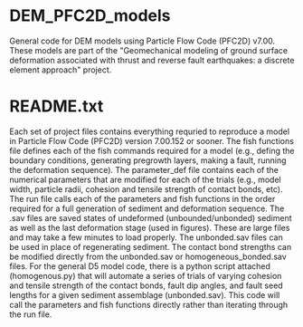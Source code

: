 # DEM_PFC2D_models
General code for DEM models using Particle Flow Code (PFC2D) v7.00. These models are part of the "Geomechanical modeling of ground surface deformation associated with thrust and reverse fault earthquakes: a discrete element approach" project. 

# README.txt
Each set of project files contains everything requried to reproduce a model in Particle Flow Code (PFC2D) version 7.00.152 or sooner. 
The fish functions file defines each of the fish commands required for a model (e.g., defing the boundary conditions, generating pregrowth layers, making a fault, running the deformation sequence). 
The parameter_def file contains each of the numerical parameters that are modified for each of the trials (e.g., model width, particle radii, cohesion and tensile strength of contact bonds, etc). 
The run file calls each of the parameters and fish functions in the order required for a full generation of sediment and deformation sequence. 
The .sav files are saved states of undeformed (unbounded/unbonded) sediment as well as the last deformation stage (used in figures). These are large files and may take a few minutes to load properly. The unbonded.sav files can be used in place of regenerating sediment. The contact bond strengths can be modified directly from the unbonded.sav or homogeneous_bonded.sav files. 
For the general D5 model code, there is a python script attached (homogenous.py) that will automate a series of trials of varying cohesion and tensile strength of the contact bonds, fault dip angles, and fault seed lengths for a given sediment assemblage (unbonded.sav). This code will call the parameters and fish functions directly rather than iterating through the run file. 

